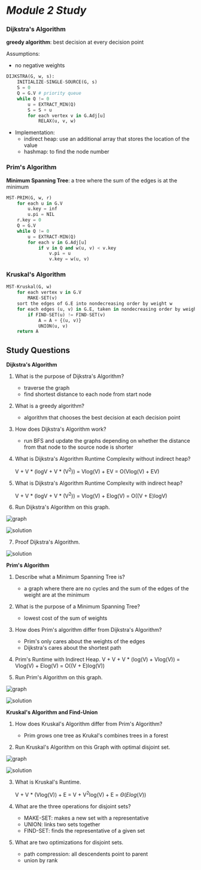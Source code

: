 # ***Module 2 Study***

### **Dijkstra's Algorithm**

**greedy algorithm**: best decision at every decision point

Assumptions:
- no negative weights

```python
DIJKSTRA(G, w, s):
    INITIALIZE-SINGLE-SOURCE(G, s)
    S = 0
    Q = G.V # priority queue
    while Q != 0
        u = EXTRACT_MIN(Q)
        S = S + u
        for each vertex v in G.Adj[u]
            RELAX(u, v, w)
```

- Implementation:
    - indirect heap: use an additional array that stores the location of the value
    - hashmap: to find the node number
### **Prim's Algorithm**

**Minimum Spanning Tree**: a tree where the sum of the edges is at the minimum

```python
MST-PRIM(G, w, r)
    for each u in G.V
        u.key = inf
        u.pi = NIL
    r.key = 0
    Q = G.V
    while Q != 0
        u = EXTRACT-MIN(Q)
        for each v in G.Adj[u]
            if v in Q and w(u, v) < v.key
                v.pi = u
                v.key = w(u, v)
```

### **Kruskal's Algorithm**

```python
MST-Kruskal(G, w)
    for each vertex v in G.V
        MAKE-SET(v)
    sort the edges of G.E into nondecreasing order by weight w
    for each edges (u, v) in G.E, taken in nondecreasing order by weight
        if FIND-SET(u) != FIND-SET(v)
            A = A + {(u, v)}
            UNION(u, v)
    return A
```



## **Study Questions**

**Dijkstra's Algorithm**

1. What is the purpose of Dijkstra's Algorithm?
    - traverse the graph
    - find shortest distance to each node from start node

2. What is a greedy algorithm?
    - algorithm that chooses the best decision at each decision point

3. How does Dijkstra's Algorithm work?
    - run BFS and update the graphs depending on whether the distance from that node to the source node is shorter

4. What is Dijkstra's Algorithm Runtime Complexity without indirect heap?

    V + V * (logV + V * (V<sup>2</sup>)) = Vlog(V) + EV = O(Vlog(V) + EV)

5. What is Dijkstra's Algorithm Runtime Complexity with indirect heap?

    V + V * (logV + V * (V<sup>2</sup>)) = Vlog(V) + Elog(V) = O((V + E)logV)

6. Run Dijkstra's Algorithm on this graph.

![graph](./resources/dijkstra_Q5_graph.png)

![solution](./resources/dijkstra_Q5_Solution.jpg)

7. Proof Dijkstra's Algorithm.

![solution](./resources/dikjkstra_Q6_proof.jpg)

**Prim's Algorithm**

1. Describe what a Minimum Spanning Tree is?

    - a graph where there are no cycles and the sum of the edges of the weight are at the minimum

2. What is the purpose of a Minimum Spanning Tree?

    - lowest cost of the sum of weights

3. How does Prim's algorithm differ from Dijkstra's Algorithm?

    - Prim's only cares about the weights of the edges
    - Dijkstra's cares about the shortest path

4. Prim's Runtime with Indirect Heap.
    V + V + V * (log(V) + Vlog(V)) = Vlog(V) + Elog(V) = O((V + E)log(V))

5. Run Prim's Algorithm on this graph.

![graph](./resources/prim_Q5_graph.png)

![solution](./resources/prims_Q5_solution.jpg)


**Kruskal's Algorithm and Find-Union**

1. How does Kruskal's Algorithm differ from Prim's Algorithm?

    - Prim grows one tree as Krukal's combines trees in a forest

2. Run Kruskal's Algorithm on this Graph with optimal disjoint set.

![graph](./resources/kruskals_Q2_graph.png)

![solution](./resources/prims_Q5_solution.jpg)

3. What is Kruskal's Runtime.

    V + V * (Vlog(V)) + E = V + V<sup>2</sup>log(V) + E = $\Theta(Elog(V))$

4. What are the three operations for disjoint sets?
    - MAKE-SET: makes a new set with a representative
    - UNION: links two sets together
    - FIND-SET: finds the representative of a given set

5. What are two optimizations for disjoint sets.
    - path compression: all descendents point to parent
    - union by rank
